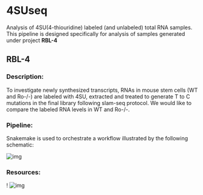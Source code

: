 # 4SUseq
Analysis of 4SU(4-thiouridine) labeled (and unlabeled) total RNA samples. This pipeline is designed specifically for analysis of samples generated under project **RBL-4**

## RBL-4
### Description: 

To investigate newly synthesized transcripts, RNAs in mouse stem cells (WT and Ro-/-) are labeled with 4SU, extracted and treated to generate T to C mutations in the final library following slam-seq protocol. We would like to compare the labeled RNA levels in WT and Ro-/-.

### Pipeline:

Snakemake is used to orchestrate a workflow illustrated by the following schematic:

 ![img](https://github.com/RBL-NCI/4SUseq/blob/main/4sUSeq_pipeline.png)

### Resources:

! ![img](https://tva1.sinaimg.cn/large/0081Kckwly1gm7frw464rj30u012jgnu.jpg)